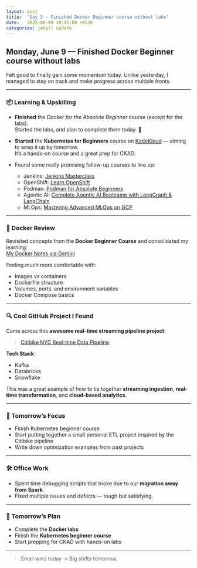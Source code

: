 ```yaml
---
layout: post
title:  "Day 3 - Finished Docker Beginner course without labs"
date:   2025-06-09 19:45:00 +0530
categories: jekyll update
---
```

## Monday, June 9 — Finished Docker Beginner course without labs

Felt good to finally gain some momentum today. Unlike yesterday, I managed to stay on track and make progress across multiple fronts.

---

### 📦 Learning & Upskilling

- **Finished** the *Docker for the Absolute Beginner* course (except for the labs).  
  Started the labs, and plan to complete them today. 🧪

- **Started** the **Kubernetes for Beginners** course on [KodeKloud](https://kodekloud.com/) — aiming to wrap it up by tomorrow.  
  It’s a hands-on course and a great prep for CKAD.

- Found some really promising follow-up courses to line up:
  - Jenkins: [Jenkins Masterclass](https://www.udemy.com/course/jenkins-masterclass/)
  - OpenShift: [Learn OpenShift](https://www.udemy.com/course/learn-openshift/)
  - Podman: [Podman for Absolute Beginners](https://www.udemy.com/course/podman-for-the-absolute-beginners-hands-on-devops/)
  - Agentic AI: [Complete Agentic AI Bootcamp with LangGraph & LangChain](https://www.udemy.com/course/complete-agentic-ai-bootcamp-with-langgraph-and-langchain/)
  - MLOps: [Mastering Advanced MLOps on GCP](https://www.udemy.com/course/mastering-advanced-mlops-on-gcp-cicd-kubernetes-kubeflow/)

---

### 🐳 Docker Review

Revisited concepts from the **Docker Beginner Course** and consolidated my learning:  
[My Docker Notes via Gemini](https://g.co/gemini/share/c9955a87cede)

Feeling much more comfortable with:
- Images vs containers
- Dockerfile structure
- Volumes, ports, and environment variables
- Docker Compose basics

---

### 🔍 Cool GitHub Project I Found

Came across this **awesome real-time streaming pipeline project**:
> [Citibike NYC Real-time Data Pipeline](https://github.com/aayushibeniwal/citibike-nyc-data-pipeline)

**Tech Stack**:
- Kafka
- Databricks
- Snowflake

This was a great example of how to tie together **streaming ingestion**, **real-time transformation**, and **cloud-based analytics**.

---

### 🚀 Tomorrow’s Focus

- Finish Kubernetes beginner course
- Start putting together a small personal ETL project inspired by the Citibike pipeline
- Write down optimization examples from past projects

---

### 🛠️ Office Work

- Spent time debugging scripts that broke due to our **migration away from Spark**.
- Fixed multiple issues and defects — tough but satisfying.

---

### 🚀 Tomorrow’s Plan

- Complete the **Docker labs**
- Finish the **Kubernetes beginner course**
- Start prepping for CKAD with hands-on labs

---

> Small wins today → Big shifts tomorrow.  
